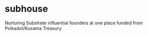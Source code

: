 # subhouse
Nurturing Substrate influential founders at one place funded from Polkadot/Kusama Treasury

